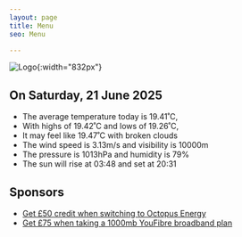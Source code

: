 ```yaml
---
layout: page
title: Menu
seo: Menu

---
```


![Logo](/images/logo.jpg){:width="832px"}

<!-- weather_marker starts -->
## On Saturday, 21 June 2025

- The average temperature today is 19.41˚C,
- With highs of 19.42˚C and lows of 19.26˚C,
- It may feel like 19.47˚C with broken clouds
- The wind speed is 3.13m/s and visibility is 10000m
- The pressure is 1013hPa and humidity is 79%
- The sun will rise at 03:48 and set at 20:31

<!-- weather_marker ends -->

## Sponsors

- [Get £50 credit when switching to Octopus Energy](https://bit.ly/3oD1nnS)
- [Get £75 when taking a 1000mb YouFibre broadband plan](https://aklam.io/91zWhU?)
